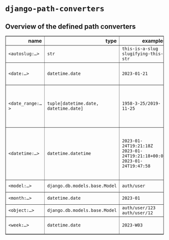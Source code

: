 # `django-path-converters`

## Overview of the defined path converters

<!-- path converters -->
<table border="1" class="dataframe">
  <thead>
    <tr style="text-align: right;">
      <th>name</th>
      <th>type</th>
      <th>examples</th>
      <th>regex</th>
      <th>also accepts</th>
    </tr>
  </thead>
  <tbody>
    <tr>
      <td><code>&lt;autoslug:…&gt;</code></td>
      <td><code>str</code></td>
      <td><code>this-is-a-slug</code><br/><code>slugifying-this-str</code></td>
      <td><code>[-a-zA-Z0-9_]+</code></td>
      <td></td>
    </tr>
    <tr>
      <td><code>&lt;date:…&gt;</code></td>
      <td><code>datetime.date</code></td>
      <td><code>2023-01-21</code></td>
      <td><code>[0-9]{4}[-](?:0?[1-9]|1[0-2])-(?:0?[1-9]|[12][0-9]|3[01])</code></td>
      <td></td>
    </tr>
    <tr>
      <td><code>&lt;date_range:…&gt;</code></td>
      <td><code>tuple[datetime.date, datetime.date]</code></td>
      <td><code>1958-3-25/2019-11-25</code></td>
      <td><code>[0-9]{4}[-](?:0?[1-9]|1[0-2])-(?:0?[1-9]|[12][0-9]|3[01])/[0-9]{4}[-](?:0?[1-9]|1[0-2])-(?:0?[1-9]|[12][0-9]|3[01])</code></td>
      <td></td>
    </tr>
    <tr>
      <td><code>&lt;datetime:…&gt;</code></td>
      <td><code>datetime.datetime</code></td>
      <td><code>2023-01-24T19:21:18Z</code><br/><code>2023-01-24T19:21:18+00:00</code><br/><code>2023-01-24T19:47:58</code></td>
      <td><code>[0-9]{4}[-](?:0?[1-9]|1[0-2])-(?:0?[1-9]|[12][0-9]|3[01])T(?:[0-1]\d|2[0-4])[:]?[0-5][0-9][:]?[0-5][0-9](?:Z|[+-](?:[0-1]\d|2[0-4])[:]?[0-5][0-9])?</code></td>
      <td><code>&lt;class &#x27;datetime.date&#x27;&gt;</code></td>
    </tr>
    <tr>
      <td><code>&lt;model:…&gt;</code></td>
      <td><code>django.db.models.base.Model</code></td>
      <td><code>auth/user</code></td>
      <td><code>[^/]+/[^/]+</code></td>
      <td><code>&lt;class &#x27;django.db.models.base.ModelBase&#x27;&gt;</code></td>
    </tr>
    <tr>
      <td><code>&lt;month:…&gt;</code></td>
      <td><code>datetime.date</code></td>
      <td><code>2023-01</code></td>
      <td><code>[0-9]{4}[-](?:0?[1-9]|1[0-2])</code></td>
      <td></td>
    </tr>
    <tr>
      <td><code>&lt;object:…&gt;</code></td>
      <td><code>django.db.models.base.Model</code></td>
      <td><code>auth/user/123</code><br/><code>auth/user/12</code></td>
      <td><code>[^/]+/[^/]+/[^/]+</code></td>
      <td></td>
    </tr>
    <tr>
      <td><code>&lt;week:…&gt;</code></td>
      <td><code>datetime.date</code></td>
      <td><code>2023-W03</code></td>
      <td><code>[0-9]{4}[-]W(?:0?[1-9]|[1-4][0-9]|5[0-3])</code></td>
      <td></td>
    </tr>
  </tbody>
</table>
<!-- end path converters -->
